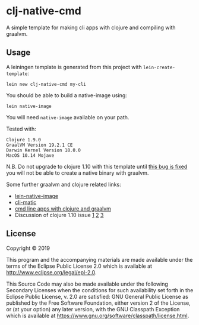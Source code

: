 # clj-native-cmd

A simple template for making cli apps with clojure and compiling with graalvm.

## Usage

A leiningen template is generated from this project with `lein-create-template`:

    lein new clj-native-cmd my-cli

You should be able to build a native-image using:

    lein native-image

You will need `native-image` available on your path.

Tested with:

    Clojure 1.9.0
    GraalVM Version 19.2.1 CE
    Darwin Kernel Version 18.0.0
    MacOS 10.14 Mojave

N.B. Do not upgrade to clojure 1.10 with this template until [this bug is fixed](https://clojure.atlassian.net/browse/CLJ-1472) you will not be able to create a native binary with graalvm.

Some further graalvm and clojure related links:

 - [lein-native-image](https://github.com/taylorwood/lein-native-image) 
 - [cli-matic](https://github.com/l3nz/cli-matic) 
 - [cmd line apps with clojure and graalvm](https://www.astrecipes.net/blog/2018/07/20/cmd-line-apps-with-clojure-and-graalvm/)
 - Discussion of clojure 1.10 issue [1](https://github.com/oracle/graal/issues/1266) [2](https://github.com/oracle/graal/issues/1681) [3](https://github.com/l3nz/cli-matic/issues/64)

## License

Copyright © 2019

This program and the accompanying materials are made available under the terms of the Eclipse Public License 2.0 which is available at http://www.eclipse.org/legal/epl-2.0.

This Source Code may also be made available under the following Secondary Licenses when the conditions for such availability set forth in the Eclipse Public License, v. 2.0 are satisfied: GNU General Public License as published by the Free Software Foundation, either version 2 of the License, or (at your option) any later version, with the GNU Classpath Exception which is available at https://www.gnu.org/software/classpath/license.html.

